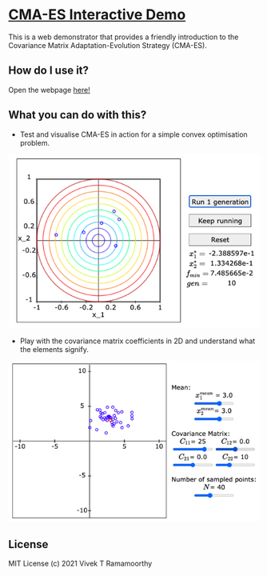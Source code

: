 # [CMA-ES Interactive Demo](https://vivektramamoorthy.github.io/CMAEStutorial/)
This is a web demonstrator that provides a friendly introduction to the Covariance Matrix Adaptation-Evolution Strategy (CMA-ES).

## How do I use it?
Open the webpage [here!](https://vivektramamoorthy.github.io/CMAEStutorial/)
## What you can do with this?
- Test and visualise CMA-ES in action for a simple convex optimisation problem.

![CMAES demo screenshot](./img/CMAESdemo.png)

- Play with the covariance matrix coefficients in 2D and understand what the elements signify.

![Covariance Matrix demo](./img/CovarianceMatrixDemo.png)

## License
MIT License (c) 2021 Vivek T Ramamoorthy
